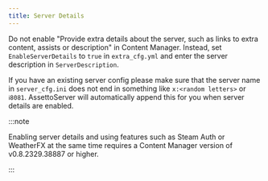 ```yaml
---
title: Server Details
---
```


Do not enable "Provide extra details about the server, such as links to extra content, assists or description" in Content Manager.
Instead, set `EnableServerDetails` to `true` in `extra_cfg.yml` and enter the server description in `ServerDescription`.

If you have an existing server config please make sure that the server name in `server_cfg.ini` does not end in something like `x:<random letters>` or `ℹ8081`. AssettoServer will automatically append this for you when server details are enabled.

:::note

Enabling server details and using features such as Steam Auth or WeatherFX at the same time requires a Content Manager version of v0.8.2329.38887 or higher.

:::